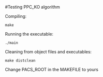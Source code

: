 #Testing PPC_KO algorithm

Compiling:
~~~
make
~~~

Running the executable:
~~~
./main
~~~

Cleaning from object files and executables:
~~~
make distclean
~~~
 
Change PACS_ROOT in the MAKEFILE to yours
